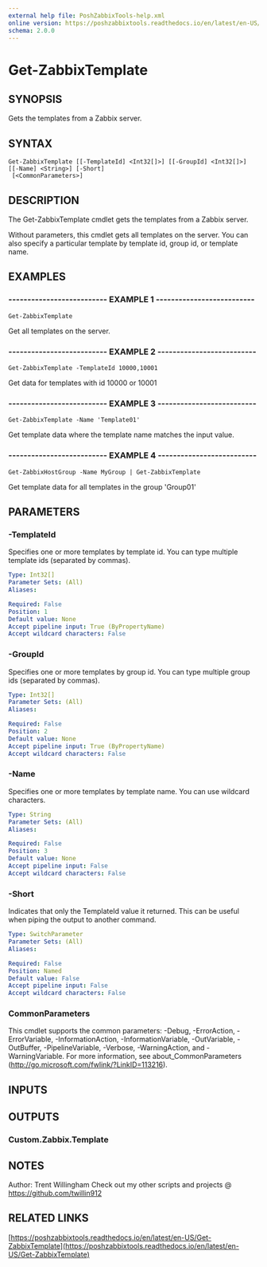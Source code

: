 ```yaml
---
external help file: PoshZabbixTools-help.xml
online version: https://poshzabbixtools.readthedocs.io/en/latest/en-US/Get-ZabbixTemplate
schema: 2.0.0
---
```


# Get-ZabbixTemplate

## SYNOPSIS
Gets the templates from a Zabbix server.

## SYNTAX

```
Get-ZabbixTemplate [[-TemplateId] <Int32[]>] [[-GroupId] <Int32[]>] [[-Name] <String>] [-Short]
 [<CommonParameters>]
```

## DESCRIPTION
The Get-ZabbixTemplate cmdlet gets the templates from a Zabbix server.

Without parameters, this cmdlet gets all templates on the server. 
You can also specify a particular template by template id, group id, or template name.

## EXAMPLES

### -------------------------- EXAMPLE 1 --------------------------
```
Get-ZabbixTemplate
```

Get all templates on the server.

### -------------------------- EXAMPLE 2 --------------------------
```
Get-ZabbixTemplate -TemplateId 10000,10001
```

Get data for templates with id 10000 or 10001

### -------------------------- EXAMPLE 3 --------------------------
```
Get-ZabbixTemplate -Name 'Template01'
```

Get template data where the template name matches the input value.

### -------------------------- EXAMPLE 4 --------------------------
```
Get-ZabbixHostGroup -Name MyGroup | Get-ZabbixTemplate
```

Get template data for all templates in the group 'Group01'

## PARAMETERS

### -TemplateId
Specifies one or more templates by template id.
You can type multiple template ids (separated by commas).

```yaml
Type: Int32[]
Parameter Sets: (All)
Aliases: 

Required: False
Position: 1
Default value: None
Accept pipeline input: True (ByPropertyName)
Accept wildcard characters: False
```

### -GroupId
Specifies one or more templates by group id.
You can type multiple group ids (separated by commas).

```yaml
Type: Int32[]
Parameter Sets: (All)
Aliases: 

Required: False
Position: 2
Default value: None
Accept pipeline input: True (ByPropertyName)
Accept wildcard characters: False
```

### -Name
Specifies one or more templates by template name. 
You can use wildcard characters.

```yaml
Type: String
Parameter Sets: (All)
Aliases: 

Required: False
Position: 3
Default value: None
Accept pipeline input: False
Accept wildcard characters: False
```

### -Short
Indicates that only the TemplateId value it returned. 
This can be useful when piping the output to another command.

```yaml
Type: SwitchParameter
Parameter Sets: (All)
Aliases: 

Required: False
Position: Named
Default value: False
Accept pipeline input: False
Accept wildcard characters: False
```

### CommonParameters
This cmdlet supports the common parameters: -Debug, -ErrorAction, -ErrorVariable, -InformationAction, -InformationVariable, -OutVariable, -OutBuffer, -PipelineVariable, -Verbose, -WarningAction, and -WarningVariable. For more information, see about_CommonParameters (http://go.microsoft.com/fwlink/?LinkID=113216).

## INPUTS

## OUTPUTS

### Custom.Zabbix.Template

## NOTES
Author: Trent Willingham
Check out my other scripts and projects @ https://github.com/twillin912

## RELATED LINKS

[https://poshzabbixtools.readthedocs.io/en/latest/en-US/Get-ZabbixTemplate](https://poshzabbixtools.readthedocs.io/en/latest/en-US/Get-ZabbixTemplate)

